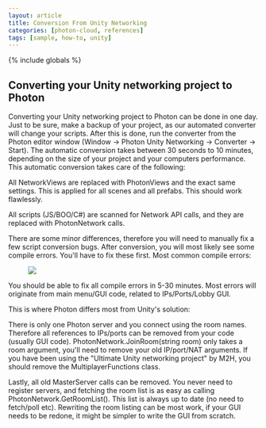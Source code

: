 ```yaml
---
layout: article
title: Conversion From Unity Networking
categories: [photon-cloud, references]
tags: [sample, how-to, unity]
---
```

{% include globals %}


## Converting your Unity networking project to Photon

Converting your Unity networking project to Photon can be done in one
day. Just to be sure, make a backup of your project, as our automated
converter will change your scripts. After this is done, run the
converter from the Photon editor window (Window -\> Photon Unity
Networking -\> Converter -\> Start). The automatic conversion takes
between 30 seconds to 10 minutes, depending on the size of your project
and your computers performance. This automatic conversion takes care of
the following:

All NetworkViews are replaced with PhotonViews and the exact same
settings. This is applied for all scenes and all prefabs. This should
work flawlessly.

All scripts (JS/BOO/C\#) are scanned for Network API calls, and they are
replaced with PhotonNetwork calls.

There are some minor differences, therefore you will need to manually
fix a few script conversion bugs. After conversion, you will most likely
see some compile errors. You'll have to fix these first. Most common
compile errors:

<figure>
<img src="{{ IMG }}/CompileErrors.PNG" />
</figure>


You should be able to fix all compile errors in 5-30 minutes. Most
errors will originate from main menu/GUI code, related to
IPs/Ports/Lobby GUI.

This is where Photon differs most from Unity's solution:

There is only one Photon server and you connect using the room names.
Therefore all references to IPs/ports can be removed from your code
(usually GUI code). PhotonNetwork.JoinRoom(string room) only takes a
room argument, you'll need to remove your old IP/port/NAT arguments. If
you have been using the "Ultimate Unity networking project" by M2H, you
should remove the MultiplayerFunctions class.

Lastly, all old MasterServer calls can be removed. You never need to
register servers, and fetching the room list is as easy as calling
PhotonNetwork.GetRoomList(). This list is always up to date (no need to
fetch/poll etc). Rewriting the room listing can be most work, if your
GUI needs to be redone, it might be simpler to write the GUI from
scratch.
